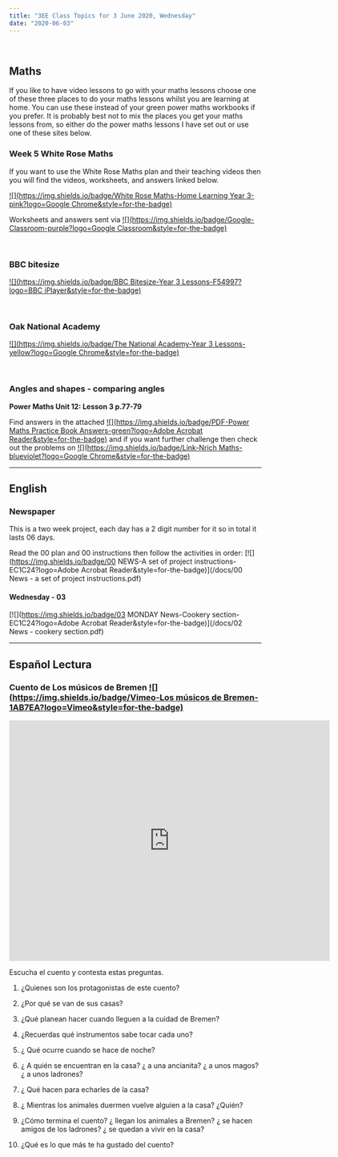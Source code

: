 ```yaml
---
title: "3EE Class Topics for 3 June 2020, Wednesday"
date: "2020-06-03"
---
```


&nbsp;

## Maths

If you like to have video lessons to go with your maths lessons choose one of these three places to do your maths lessons whilst you are learning at home. You can use these instead of your green power maths workbooks if you prefer. It is probably best not to mix the places you get your maths lessons from, so either do the power maths lessons I have set out or use one of these sites below.

### Week 5 White Rose Maths 

If you want to use the White Rose Maths plan and their teaching videos then you will find the videos, worksheets, and answers linked below.

[![](https://img.shields.io/badge/White Rose Maths-Home Learning Year 3-pink?logo=Google Chrome&style=for-the-badge)](https://whiterosemaths.com/homelearning/year-3/)

Worksheets and answers sent via [![](https://img.shields.io/badge/Google-Classroom-purple?logo=Google Classroom&style=for-the-badge)](https://classroom.google.com)

<br>

### BBC bitesize

[![](https://img.shields.io/badge/BBC Bitesize-Year 3 Lessons-F54997?logo=BBC iPlayer&style=for-the-badge)](https://www.bbc.co.uk/bitesize/tags/zmyxxyc/year-3-lessons/)

<br>

### Oak National Academy 
[![](https://img.shields.io/badge/The National Academy-Year 3 Lessons-yellow?logo=Google Chrome&style=for-the-badge)](https://www.thenational.academy/online-classroom/year-3/#schedule)

<br>

### Angles and shapes - comparing angles

**Power Maths Unit 12: Lesson 3 p.77-79**

Find answers in the attached [![](https://img.shields.io/badge/PDF-Power Maths Practice Book Answers-green?logo=Adobe Acrobat Reader&style=for-the-badge)](/docs/powermaths/y3/pm_y3_u12_practicebookanswers.pdf) and if you want further challenge then check out the problems on [![](https://img.shields.io/badge/Link-Nrich Maths-blueviolet?logo=Google Chrome&style=for-the-badge)](https://nrich.maths.org)

<hr>

## English

### Newspaper

This is a two week project, each day has a 2 digit number for it so in total it lasts 06 days.

Read the 00 plan and 00 instructions then follow the activities in order:
[![](https://img.shields.io/badge/00 NEWS-A set of project instructions-EC1C24?logo=Adobe Acrobat Reader&style=for-the-badge)](/docs/00 News - a set of project instructions.pdf)

#### Wednesday - 03

[![](https://img.shields.io/badge/03 MONDAY News-Cookery section-EC1C24?logo=Adobe Acrobat Reader&style=for-the-badge)](/docs/02 News - cookery section.pdf)

<hr>

## Español Lectura

### Cuento de Los músicos de Bremen [![](https://img.shields.io/badge/Vimeo-Los músicos de Bremen-1AB7EA?logo=Vimeo&style=for-the-badge)](https://vimeo.com/425792192)


<iframe src="https://player.vimeo.com/video/425792192" width="640" height="480" frameborder="0" allow="autoplay; fullscreen" allowfullscreen></iframe>

Escucha el cuento y contesta estas preguntas.

1. ¿Quienes son los protagonistas de este cuento?

2. ¿Por qué se van de sus casas?

3. ¿Qué planean hacer cuando lleguen a la cuidad de Bremen? 

4. ¿Recuerdas qué instrumentos sabe tocar cada uno? 

5. ¿ Qué ocurre cuando se hace de noche?

6. ¿ A quién se encuentran en la casa? ¿ a una ancianita? ¿ a unos magos? ¿ a unos ladrones? 

7. ¿ Qué hacen para echarles de la casa?

8. ¿ Mientras los animales duermen vuelve alguien a la casa? ¿Quién?

9. ¿Cómo termina el cuento? ¿ llegan los animales a Bremen? ¿ se hacen amigos de los ladrones? ¿ se quedan a vivir en la casa? 

10. ¿Qué es lo que más te ha gustado del cuento? 



<br/>
<br/>

